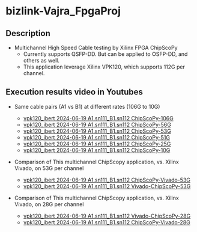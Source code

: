 # bizlink-Vajra_FpgaProj

## Description

- Multichannel High Speed Cable testing by Xilinx FPGA ChipScoPy
    - Currently supports QSFP-DD. But can be applied to OSFP-DD, and others as well.
    - This application leverage Xilinx VPK120, which supports 112G per channel. 

## Execution results video in Youtubes
- Same cable pairs (A1 vs B1) at different rates (106G to 10G)
    - [vpk120_ibert 2024-06-19 A1.sn111_B1.sn112 ChipScoPy-106G](https://www.youtube.com/watch?v=0q_JrXw55CI)
    - [vpk120_ibert 2024-06-19 A1.sn111_B1.sn112 ChipScoPy-56G](https://www.youtube.com/watch?v=eHCbUxkYKbI)
    - [vpk120_ibert 2024-06-19 A1.sn111_B1.sn112 ChipScoPy-53G](https://www.youtube.com/watch?v=mV0R3NWcBVM)
    - [vpk120_ibert 2024-06-19 A1.sn111_B1.sn112 ChipScoPy-51G](https://www.youtube.com/watch?v=n3pv9-3KCpY)
    - [vpk120_ibert 2024-06-19 A1.sn111_B1.sn112 ChipScoPy-25G](https://www.youtube.com/watch?v=BYdLWb7Fs6A)
    - [vpk120_ibert 2024-06-19 A1.sn111_B1.sn112 ChipScoPy-10G](https://www.youtube.com/watch?v=20zd3dXQ3IE)

- Comparison of This multichannel ChipScopy application, vs. Xilinx Vivado, on 53G per channel
    - [vpk120_ibert 2024-06-19 A1.sn111_B1.sn112 ChipScoPy-Vivado-53G](https://www.youtube.com/watch?v=PdGcgPNZXZU)
    - [vpk120_ibert 2024-06-19 A1.sn111_B1.sn112 Vivado-ChipScoPy-53G](https://www.youtube.com/watch?v=rl_kp8WlaEY)

- Comparison of This multichannel ChipScopy application, vs. Xilinx Vivado, on 28G per channel
    - [vpk120_ibert 2024-06-19 A1.sn111_B1.sn112 Vivado-ChipScoPy-28G](https://www.youtube.com/watch?v=MQyHBQEJZTs)
    - [vpk120_ibert 2024-06-19 A1.sn111_B1.sn112 ChipScoPy-Vivado-28G](https://www.youtube.com/watch?v=sDNRpD9tSEA)
